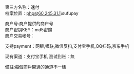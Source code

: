 第三方名称：速付  
档案位置：php@60.245.31.1\sufupay
 
商户号:商户提供的商户号  
商户密钥KEY：md5密鑰  
商户交易帐号：
 
支持payment：网银,银联,微信反扫,支付宝手机,QQ扫码,京东手机
 
现有渠道：支付宝手机
测试到账：無

備註:每個商戶開通的通道不一樣
